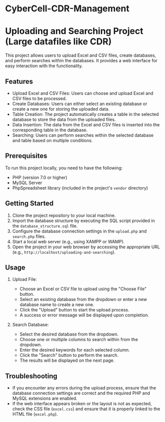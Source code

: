 # CyberCell-CDR-Management

# Uploading and Searching Project (Large datafiles like CDR)

This project allows users to upload Excel and CSV files, create databases, and perform searches within the databases. It provides a web interface for easy interaction with the functionality.

## Features

- Upload Excel and CSV Files: Users can choose and upload Excel and CSV files to be processed.
- Create Databases: Users can either select an existing database or create a new one for storing the uploaded data.
- Table Creation: The project automatically creates a table in the selected database to store the data from the uploaded files.
- Data Insertion: The data from the Excel and CSV files is inserted into the corresponding table in the database.
- Searching: Users can perform searches within the selected database and table based on multiple conditions.

## Prerequisites

To run this project locally, you need to have the following:

- PHP (version 7.0 or higher)
- MySQL Server
- PhpSpreadsheet library (included in the project's `vendor` directory)

## Getting Started

1. Clone the project repository to your local machine.
2. Import the database structure by executing the SQL script provided in the `database_structure.sql` file.
3. Configure the database connection settings in the `upload.php` and `search.php` files.
4. Start a local web server (e.g., using XAMPP or WAMP).
5. Open the project in your web browser by accessing the appropriate URL (e.g., `http://localhost/uploading-and-searching`).

## Usage

1. Upload File:
   - Choose an Excel or CSV file to upload using the "Choose File" button.
   - Select an existing database from the dropdown or enter a new database name to create a new one.
   - Click the "Upload" button to start the upload process.
   - A success or error message will be displayed upon completion.

2. Search Database:
   - Select the desired database from the dropdown.
   - Choose one or multiple columns to search within from the dropdown.
   - Enter the desired keywords for each selected column.
   - Click the "Search" button to perform the search.
   - The results will be displayed on the next page.

## Troubleshooting

- If you encounter any errors during the upload process, ensure that the database connection settings are correct and the required PHP and MySQL extensions are enabled.
- If the web interface appears broken or the layout is not as expected, check the CSS file (`excel.css`) and ensure that it is properly linked to the HTML file (`excel.php`).

